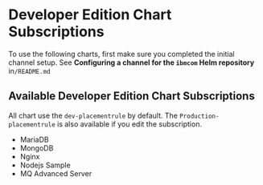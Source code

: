 # Developer Edition Chart Subscriptions
To use the following charts, first make sure you completed the initial channel setup. See **Configuring a channel for the `ibmcom` Helm repository** in`/README.md`

## Available Developer Edition Chart Subscriptions
All chart use the `dev-placementrule` by default. The `Production-placementrule` is also available if you edit the subscription.

- MariaDB
- MongoDB
- Nginx
- Nodejs Sample
- MQ Advanced Server
